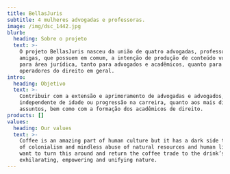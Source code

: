 ```yaml
---
title: BellasJuris
subtitle: 4 mulheres advogadas e professoras.
image: /img/dsc_1442.jpg
blurb:
  heading: Sobre o projeto
  text: >-
    O projeto BellasJuris nasceu da união de quatro advogadas, professoras e
    amigas, que possuem em comum, a intenção de produção de conteúdo voltado
    para área jurídica, tanto para advogados e acadêmicos, quanto para
    operadores do direito em geral.
intro:
  heading: Objetivo
  text: >-
    Contribuir com a extensão e aprimoramento de advogadas e advogados,
    independente de idade ou progressão na carreira, quanto aos mais diversos
    assuntos, bem como com a formação dos acadêmicos de direito.
products: []
values:
  heading: Our values
  text: >-
    Coffee is an amazing part of human culture but it has a dark side too – one
    of colonialism and mindless abuse of natural resources and human lives. We
    want to turn this around and return the coffee trade to the drink’s
    exhilarating, empowering and unifying nature.
---
```


